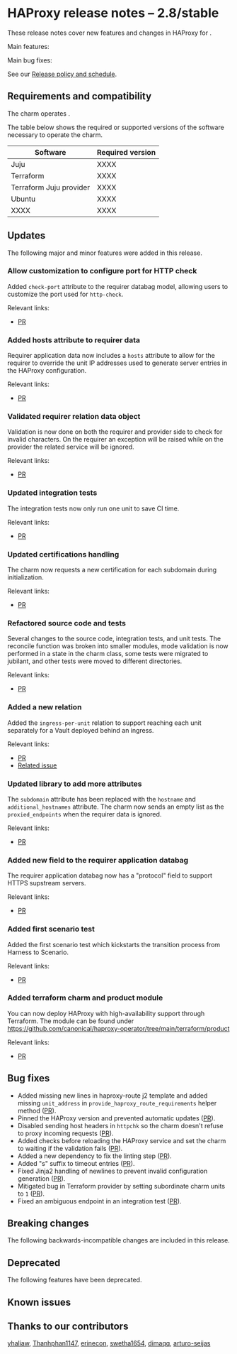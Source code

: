 <!-- Remember to update this file for your charm -- replace <charm-name> with the appropriate name,
follow the release notes policy in the title, and fill in the relevant details. -->

# HAProxy release notes – 2.8/stable

These release notes cover new features and changes in HAProxy for <release condition here>.

<!--
Add an introduction summarizing the most significant features and impactful changes
outlined in this file. Organize this content in bulleted lists of "Main features"
and "Main bug fixes", using past tense to describe each of the items
(for instance, "Added support for X relation").
-->

Main features:


Main bug fixes:


See our [Release policy and schedule](docs/release-notes/landing-page.md).

## Requirements and compatibility

<!--
Specify the workload version; link to the workload's release notes if available.

Add information about the requirements for this charm in the table
below, for instance, a minimum Juju version. 

If the user will need any specific upgrade instructions for this
release, include those instructions here.

-->

The charm operates <workload name with version>.

The table below shows the required or supported versions of the software necessary to operate the charm.

| Software                | Required version |
|-------------------------|------------------|
| Juju                    | XXXX             |
| Terraform               | XXXX             |
| Terraform Juju provider | XXXX             |
| Ubuntu                  | XXXX             |
| XXXX                    | XXXX             |

## Updates
<!--
Use this section to highlight major and minor features that were added in this release.
The subsection below shows the pattern for each feature. Include links to the relevant PR or commit.
-->

The following major and minor features were added in this release.

### Allow customization to configure port for HTTP check
Added `check-port` attribute to the requirer databag model, allowing users to customize the port used for `http-check`.
<Add more context and information about the entry>

Relevant links:
* [PR](https://github.com/canonical/haproxy-operator/pull/119)


### Added hosts attribute to requirer data
Requirer application data now includes a `hosts` attribute to allow for the requirer to override the unit IP addresses used to generate server entries in the HAProxy configuration.
<Add more context and information about the entry>

Relevant links:
* [PR](https://github.com/canonical/haproxy-operator/pull/149)


### Validated requirer relation data object
Validation is now done on both the requirer and provider side to check for invalid characters. On the requirer an exception will be raised while on the provider the related service will be ignored.
<Add more context and information about the entry>

Relevant links:
* [PR](https://github.com/canonical/haproxy-operator/pull/118)


### Updated integration tests
The integration tests now only run one unit to save CI time.
<Add more context and information about the entry>

Relevant links:
* [PR](https://github.com/canonical/haproxy-operator/pull/131)


### Updated certifications handling
The charm now requests a new certification for each subdomain during initialization.
<Add more context and information about the entry>

Relevant links:
* [PR](https://github.com/canonical/haproxy-operator/pull/150)


### Refactored source code and tests
Several changes to the source code, integration tests, and unit tests.
The reconcile function was broken into smaller modules, mode validation is
now performed in a state in the charm class, some tests were migrated to jubilant,
and other tests were moved to different directories.

<Add more context and information about the entry>

Relevant links:
* [PR](https://github.com/canonical/haproxy-operator/pull/158)


### Added a new relation
Added the `ingress-per-unit` relation to support reaching each unit separately for a Vault deployed behind an ingress.
<Add more context and information about the entry>

Relevant links:
* [PR](https://github.com/canonical/haproxy-operator/pull/153)
* [Related issue](https://github.com/canonical/haproxy-operator/issues/88)


### Updated library to add more attributes
The `subdomain` attribute has been replaced with the `hostname` and `additional_hostnames` attribute. The charm now sends an empty list as the `proxied_endpoints` when the requirer data is ignored.
<Add more context and information about the entry>

Relevant links:
* [PR](https://github.com/canonical/haproxy-operator/pull/152)


### Added new field to the requirer application databag
The requirer application databag now has a "protocol" field to
support HTTPS supstream servers.

<Add more context and information about the entry>

Relevant links:
* [PR](https://github.com/canonical/haproxy-operator/pull/164)


### Added first scenario test
Added the first scenario test which kickstarts the transition process from Harness to Scenario.
<Add more context and information about the entry>

Relevant links:
* [PR](https://github.com/canonical/haproxy-operator/pull/108)


### Added terraform charm and product module
You can now deploy HAProxy with high-availability support through Terraform. The module can be found under https://github.com/canonical/haproxy-operator/tree/main/terraform/product
<Add more context and information about the entry>

Relevant links:
* [PR](https://github.com/canonical/haproxy-operator/pull/98)




## Bug fixes
<!--
Add a bulleted list of bug fixes here, with links to the relevant PR/commit.
-->

* Added missing new lines in haproxy-route j2 template and added missing `unit_address` in `provide_haproxy_route_requirements` helper method ([PR](https://github.com/canonical/haproxy-operator/pull/128)).
* Pinned the HAProxy version and prevented automatic updates ([PR](https://github.com/canonical/haproxy-operator/pull/136)).
* Disabled sending host headers in `httpchk` so the charm doesn't refuse to proxy incoming requests ([PR](https://github.com/canonical/haproxy-operator/pull/111)).
* Added checks before reloading the HAProxy service and set the charm to waiting if the validation fails ([PR](https://github.com/canonical/haproxy-operator/pull/122)).
* Added a new dependency to fix the linting step ([PR](https://github.com/canonical/haproxy-operator/pull/105)).
* Added "s" suffix to timeout entries ([PR](https://github.com/canonical/haproxy-operator/pull/162)).
* Fixed Jinja2 handling of newlines to prevent invalid configuration generation ([PR](https://github.com/canonical/haproxy-operator/pull/139)).
* Mitigated bug in Terraform provider by setting subordinate charm units to `1` ([PR](https://github.com/canonical/haproxy-operator/pull/135)).
* Fixed an ambiguous endpoint in an integration test ([PR](https://github.com/canonical/haproxy-operator/pull/129)).


## Breaking changes

<!--
Use this section to highlight any backwards-incompatible changes in this release.
Include links to the relevant PR or commit.
If there are no breaking changes, keep the section and write "No breaking changes".
-->

The following backwards-incompatible changes are included in this release.



## Deprecated

<!--
Use this section to highlight any deprecated features in this release.
Include links to the relevant PR or commit.
If there are no deprecated features, keep the section and write "No deprecated features".
-->

The following features have been deprecated.



## Known issues
<!--
Add a bulleted list with links to unresolved issues – the most important/pressing ones,
the ones being worked on currently, or the ones with the most visibility/traffic.
You don’t need to add links to all the issues in the repository if there are
several – a list of 3-5 issues is sufficient. 
If there are no known issues, keep the section and write "No known issues".
-->

## Thanks to our contributors
<!--
List of contributors based on PRs/commits. Remove this section if there are no contributors in this release.
-->

[yhaliaw](https://github.com/yhaliaw), [Thanhphan1147](https://github.com/Thanhphan1147), [erinecon](https://github.com/erinecon), [swetha1654](https://github.com/swetha1654), [dimaqq](https://github.com/dimaqq), [arturo-seijas](https://github.com/arturo-seijas)